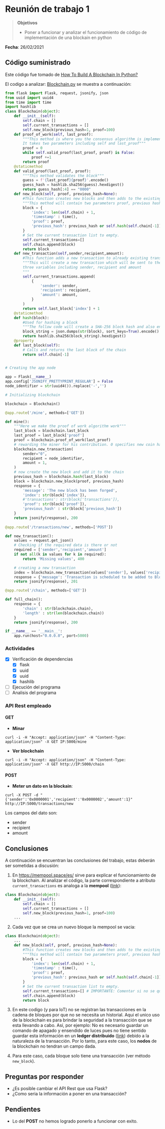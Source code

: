 # Reunión de trabajo 1

> **Objetivos**
> * Poner a funcionar y analizar el funcionamiento de código de implementación de una blockain en python

**Fecha**: 26/02/2021

## Código suministrado

Este código fue tomado de [How To Build A Blockchain In Python?](https://101blockchains.com/build-a-blockchain-in-python/)


El codigo a analizar: [Blockchain.py](Blockchain.py) se muestra a continuación:

```python
from flask import Flask, request, jsonify, json
from uuid import uuid4
from time import time
import hashlib
class Blockchain(object):
	def __init__(self):
		self.chain = []
		self.current_transactions = []
		self.new_block(previous_hash=1, proof=100)
	def proof_of_work(self, last_proof):
		"""This method is where you the consensus algorithm is implemented.
		It takes two parameters including self and last_proof"""
		proof = 0
		while self.valid_proof(last_proof, proof) is False:
			proof +=1
		return proof
	@staticmethod
	def valid_proof(last_proof, proof):
		"""This method validates the block"""
		guess = f'{last_proof}{proof}'.encode()
		guess_hash = hashlib.sha256(guess).hexdigest()
		return guess_hash[:4] == "0000"
	def new_block(self, proof, previous_hash=None):
		#This function creates new blocks and then adds to the existing chain
		"""This method will contain two parameters proof, previous hash"""
		block = {
			'index': len(self.chain) + 1,
			'timestamp' : time(),
			'proof': proof,
			'previous_hash': previous_hash or self.hash(self.chain[-1]),
		}
		# Set the current transaction list to empty.
		self.current_transactions=[]
		self.chain.append(block)
		return block
	def new_transaction(self,sender,recipient,amount):
		#This function adds a new transaction to already existing transactions
		"""This will create a new transaction which will be sent to the next block. It will contain
		three variables including sender, recipient and amount
		"""
		self.current_transactions.append(
			{
				'sender': sender,
				'recipient': recipient,
				'amount': amount,
			}
		)
		return self.last_block['index'] + 1
	@staticmethod
	def hash(block):
		#Used for hashing a block
		"""The follow code will create a SHA-256 block hash and also ensure that the dictionary is ordered"""
		block_string = json.dumps(str(block), sort_keys=True).encode()
		return hashlib.sha256(block_string).hexdigest()
	@property
	def last_block(self):
		# Calls and returns the last block of the chain
		return self.chain[-1]
		

# Creating the app node

app = Flask(__name__)
app.config['JSONIFY_PRETTYPRINT_REGULAR'] = False
node_identifier = str(uuid4()).replace('-','')

# Initializing blockchain

blockchain = Blockchain()

@app.route('/mine', methods=['GET'])

def mine():
	"""Here we make the proof of work algorithm work"""
	last_block = blockchain.last_block
	last_proof = last_block['proof']
	proof = blockchain.proof_of_work(last_proof)
	# rewarding the miner for his contribution. 0 specifies new coin has been mined
	blockchain.new_transaction(
		sender="0",
		recipient = node_identifier,
		amount = 1,
	)
	# now create the new block and add it to the chain
	previous_hash = blockchain.hash(last_block)
	block = blockchain.new_block(proof, previous_hash)
	response = {
		'message': 'The new block has been forged',
		'index': str(block['index']),
		#'transactions': str(block['transactions']),
		'proof': str(block['proof']),
		'previous_hash' : str(block['previous_hash'])
	}
	return jsonify(response), 200
   
@app.route('/transactions/new', methods=['POST'])

def new_transaction():
	values = request.get_json()
	# Checking if the required data is there or not
	required = ['sender','recipient','amount']
	if not all(k in values for k in required):
		return 'Missing values', 400

	# creating a new transaction
	index = blockchain.new_transaction(values['sender'], values['recipient', values['amount']])
	response = {'message': 'Transaction is scheduled to be added to Block No. {index}'}
	return jsonify(response), 201

@app.route('/chain', methods=['GET'])

def full_chain():
	response = {
		'chain' : str(blockchain.chain),
		'length' : str(len(blockchain.chain))
	}
	return jsonify(response), 200

if __name__ == '__main__':
	app.run(host="0.0.0.0", port=5000)
```

### Actividades

- [x] Verificación de dependencias
  - [x] flask
  - [x] uuid
  - [x] uuid
  - [x] hashlib
- [ ] Ejecución del programa 
- [ ] Analisis del programa

### API Rest empleado

#### **GET**

* **Minar**

```
curl -i -H "Accept: application/json" -H "Content-Type: application/json" -X GET IP:5000/mine
```

* **Ver blockchain**

```
curl -i -H "Accept: application/json" -H "Content-Type: application/json" -X GET http://IP:5000/chain
```

#### **POST**

* **Meter un dato en la blockain**:

```
curl -X POST -d "{'sender':'0x0000001','recipient':'0x0000002','amount':1}" http://IP:5000/transactions/new
```

Los campos del dato son:
* sender
* recipient
* amount


## Conclusiones

A continuación se encuentran las conclusiones del trabajo, estas deberán ser sometidas a discusión:

1. En https://mempool.space/es/ sirve para explicar el funcionamiento de la blockchain. Al analizar el código, la parte correspondiente a atributo ```current_transactions``` es analoga a la **mempool** ([link](https://www.blockchain.com/es/charts/mempool-size)):

```python
class Blockchain(object):
	def __init__(self):
		self.chain = []
		self.current_transactions = []
		self.new_block(previous_hash=1, proof=100)
    ...
```

2. Cada vez que se crea un nuevo bloque la mempool se vacia:

```python
class Blockchain(object):
	...
    def new_block(self, proof, previous_hash=None):
		#This function creates new blocks and then adds to the existing chain
		"""This method will contain two parameters proof, previous hash"""
		block = {
			'index': len(self.chain) + 1,
			'timestamp' : time(),
			'proof': proof,
			'previous_hash': previous_hash or self.hash(self.chain[-1]),
		}
		# Set the current transaction list to empty.
		self.current_transactions=[] # IMPORTANTE: Comentar si no se quiere que se vacie la mempool
		self.chain.append(block)
		return block
```

3. En este codigo (y para IoT) no se registran las transacciones en la cadena de bloques por que no se necesita un historial. Aqui el unico uso de la blockchain es para brindar la seguridad a la transacción que se esta llevando a cabo. Así, por ejemplo: No es necesario guardar un comando de apagado y ensendido de luces pues no tiene sentido guardar esta información en un **ledger distribuido** ([link](https://academy.bit2me.com/que-es-ledger-distribuido-libro-mayor/)) debido a la naturaleza de la transacción. Por lo tanto, para este caso, los **nodos** de la blockchain no tendran un campo dada.
   
4. Para este caso, cada bloque solo tiene una transacción (ver método ```new_block```).
   
## Preguntas por responder

* ¿Es posible cambiar el API Rest que usa Flask?
* ¿Como seria la información a poner en una transacción?

## Pendientes

* Lo del **POST** no hemos logrado ponerlo a funcionar con exito.